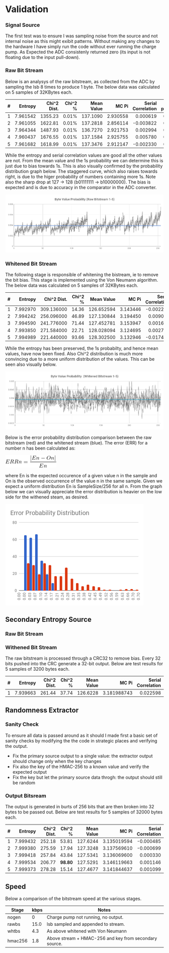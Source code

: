 
# Validation #

### Signal Source ###

The first test was to ensure I was sampling noise from the source and not internal noise as this might exibit patterns. Without making any changes to the hardware I have simply run the code without ever running the charge pump. As Expected the ADC consistenly returned zero (its input is not floating due to the input pull-down).

### Raw Bit Stream ###

Below is an analysys of the raw bitstream, as collected from the ADC by sampling the lsb 8 times to produce 1 byte. The below data was calculated on 5 samples of 32KBytes each.

| #    | Entropy  | Chi^2 Dist. | Chi^2 %    | Mean Value | MC Pi       | Serial Correlation | 1s probability |
|:----:|---------:|------------:|-----------:|-----------:|------------:|-------------------:|---------------:|
| 1    | 7.961542 | 1355.23     | 0.01%      | 137.1090   | 2.930558    | 0.000619           | 0.536870       |
| 2    | 7.961055 | 1622.81     | 0.01%      | 137.2818   | 2.856114    |-0.003822           | 0.537583       |
| 3    | 7.964344 | 1487.93     | 0.01%      | 136.7270   | 2.921753    | 0.002994           | 0.535682       |
| 4    | 7.960437 | 1676.55     | 0.01%      | 137.1584   | 2.925755    | 0.005780           | 0.537758       |
| 5    | 7.961682 | 1618.99     | 0.01%      | 137.3476   | 2.912147    |-0.002330           | 0.537366       |

While the entropy and serial correlation values are good all the other values are not. From the mean value and the 1s probability we can determine this is just due to bias towards 1s. This is also visually confirmed by the probability distribution graph below. The staggered curve, which also raises towards right, is due to the higer probability of numbers containing more 1s. Note also the sharp drop at 127 -> 128 (b01111111 -> b10000000). The bias is expected and is due to accuracy in the comparator in the ADC converter. 

![Probability](../documentation/prob_rbs05.png)

### Whitened Bit Stream ###

The following stage is responsible of whitening the bistream, ie to remove the bit bias. This stage is implemented using the Von Neumann algorithm. The below data was calculated on 5 samples of 32KBytes each.

| #    | Entropy  | Chi^2 Dist. | Chi^2 %    | Mean Value | MC Pi       | Serial Correlation | 1s probability |
|:----:|---------:|------------:|-----------:|-----------:|------------:|-------------------:|---------------:|
| 1    | 7.992970 | 309.136000  | 14.36      | 126.652594 | 3.143446    |-0.002274           | 0.498555       |
| 2    | 7.994242 | 256.096000  | 46.89      | 127.130844 | 3.194450    | 0.009076           | 0.499832       |
| 3    | 7.994590 | 241.776000  | 71.44      | 127.452781 | 3.153947    | 0.001600           | 0.498980       |
| 4    | 7.993850 | 271.584000  | 22.71      | 128.028094 | 3.124695    | 0.002754           | 0.501012       |
| 5    | 7.994989 | 221.440000  | 93.66      | 128.302500 | 3.132946    |-0.017488           | 0.500812       |

While the entropy has been preserved, the 1s probabilty, and hence mean values, have now been fixed. Also Chi^2 distribution is much more convincing due to a more uniform distribution of the values. This can be seen also visually below.

![Probability](../documentation/prob_wbs05.png)

Below is the error probability distribution comparison between the raw bitstream (red) and the whitened stream (blue). The error (ERR) for a number n has been calculated as:

![ErrorFormula](../documentation/ErrorFormula.gif)

where En is the expected occurence of a given value n in the sample and On is the observed occurrence of the value n in the same sample. Given we expect a uniform distribution En is SampleSize/256 for all n. From the graph below we can visually appreciate the error distribution is heavier on the low side for the withened steam, as desired. 

![Probability](../documentation/error_dist_wh_raw.png)

## Secondary Entropy Source ##

### Raw Bit Stream ###

### Withened Bit Stream ###

The raw bitstream is processed through a CRC32 to remove bias. Every 32 bits pushed into the CRC generate a 32-bit output. Below are test results for 5 samples of 3200 bytes each.

| #    | Entropy  | Chi^2 Dist. | Chi^2 %    | Mean Value | MC Pi       | Serial Correlation | 1s probability |
|:----:|---------:|------------:|-----------:|-----------:|------------:|-------------------:|---------------:|
| 1    | 7.939663 | 261.44      | 37.74      | 126.6228   | 3.181988743 | 0.022598           | 0.502344       |


## Randomness Extractor ##

### Sanity Check ###

To ensure all data is passed around as it should I made first a basic set of sanity checks by modifying the the code in strategic places and verifying the output. 

* Fix the primary source output to a single value: the extractor output should change only when the key changes
* Fix also the key of the HMAC-256 to a known value and verify the expected output
* Fix the key but let the primary source data throgh: the output should still be random

### Output Bitsream ###

The output is generated in burts of 256 bits that are then broken into 32 bytes to be passed out. Below are test results for 5 samples of 32000 bytes each.

| #    | Entropy  | Chi^2 Dist. | Chi^2 %    | Mean Value | MC Pi       | Serial Correlation | 1s probability |
|:----:|---------:|------------:|-----------:|-----------:|------------:|-------------------:|---------------:|
| 1    | 7.999432 | 252.18      | 53.81      | 127.6244   | 3.135019594 | -0.000485          | 0.500208       |
| 2    | 7.999380 | 275.59      | 17.94      | 127.3248   | 3.137569610 | -0.000699          | 0.499505       |
| 3    | 7.999418 | 257.84      | 43.84      | 127.5341   | 3.136069600 | 0.000330           | 0.500315       |
| 4    | 7.999534 | 206.77      | **98.80**  | 127.5291   | 3.146119663 | 0.001146           | 0.500458       |
| 5    | 7.999373 | 278.28      | 15.14      | 127.4677   | 3.141844637 | 0.001099           | 0.500116       |

## Speed ##

Below a comparison of the bitstream speed at the various stages. 

| Stage    | kbps   | Notes                                                  |
|----------|--------|--------------------------------------------------------|
| nogen    | 0      | Charge pump not running, no output.                    |
| rawbs    | 15.0   | lsb sampled and appended to stream.                    |
| whtbs    | 4.3    | As above whitened with Von Neumann                     |
| hmac256  | 1.8    | Above stream + HMAC-256 and key from secondary source. |

